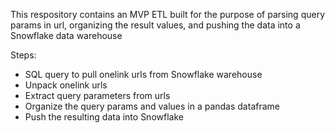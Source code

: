 This respository contains an MVP ETL built for the purpose of parsing query params in url, organizing the result values, and pushing the data into a Snowflake data warehouse

Steps:
- SQL query to pull onelink urls from Snowflake warehouse
- Unpack onelink urls 
- Extract query parameters from urls
- Organize the query params and values in a pandas dataframe
- Push the resulting data into Snowflake

